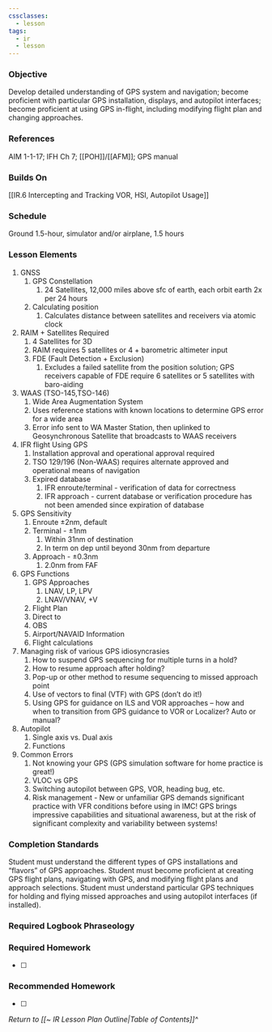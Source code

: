 ```yaml
---
cssclasses:
  - lesson
tags:
  - ir
  - lesson
---
```

### Objective
Develop detailed understanding of GPS system and navigation; become proficient with particular GPS installation, displays, and autopilot interfaces; become proficient at using GPS in-flight, including modifying flight plan and changing approaches. 

### References
AIM 1-1-17; IFH Ch 7; [[POH]]/[[AFM]]; GPS manual

### Builds On
[[IR.6 Intercepting and Tracking VOR, HSI, Autopilot Usage]]

### Schedule
Ground 1.5-hour, simulator and/or airplane, 1.5 hours 

### Lesson Elements
1. GNSS
	1. GPS Constellation
		1. 24 Satellites, 12,000 miles above sfc of earth, each orbit earth 2x per 24 hours
	2. Calculating position
		1. Calculates distance between satellites and receivers via atomic clock
2. RAIM + Satellites Required
	1. 4 Satellites for 3D
	2. RAIM requires 5 satellites or 4 + barometric altimeter input
	3. FDE (Fault Detection + Exclusion) 
		1. Excludes a failed satellite from the position solution; GPS receivers capable of FDE require 6 satellites or 5 satellites with baro-aiding
3. WAAS (TSO-145,TSO-146)
	1. Wide Area Augmentation System
	2. Uses reference stations with known locations to determine GPS error for a wide area
	3. Error info sent to WA Master Station, then uplinked to Geosynchronous Satellite that broadcasts to WAAS receivers
4. IFR flight Using GPS
	1. Installation approval and operational approval required
	2. TSO 129/196 (Non-WAAS) requires alternate approved and operational means of navigation
	3. Expired database
		1. IFR enroute/terminal - verification of data for correctness
		2. IFR approach - current database or verification procedure has not been amended since expiration of database
5. GPS Sensitivity
	1. Enroute  ±2nm, default
	2. Terminal - ±1nm
		1. Within 31nm of destination
		2. In term on dep until beyond 30nm from departure
	3. Approach - ±0.3nm 
		1. 2.0nm from FAF
6. GPS Functions
	1. GPS Approaches		  
		1. LNAV, LP, LPV
		2. LNAV/VNAV, +V
	2. Flight Plan
	3. Direct to
	4. OBS
	5. Airport/NAVAID Information
	6. Flight calculations
7. Managing risk of various GPS idiosyncrasies
	1. How to suspend GPS sequencing for multiple turns in a hold? 
	2. How to resume approach after holding? 
	3. Pop-up or other method to resume sequencing to missed approach point
	4. Use of vectors to final (VTF) with GPS (don’t do it!) 
	5. Using GPS for guidance on ILS and VOR approaches – how and when to transition from GPS guidance to VOR or Localizer? Auto or manual?
8. Autopilot
	1. Single axis vs. Dual axis
	2. Functions
9. Common Errors
	1. Not knowing your GPS (GPS simulation software for home practice is great!)
	2. VLOC vs GPS
	3. Switching autopilot between GPS, VOR, heading bug, etc. 
	4. Risk management - New or unfamiliar GPS demands significant practice with VFR conditions before using in IMC! GPS brings impressive capabilities and situational awareness, but at the risk of significant complexity and variability between systems! 
### Completion Standards
Student must understand the different types of GPS installations and “flavors” of GPS approaches. Student must become proficient at creating GPS flight plans, navigating with GPS, and modifying flight plans and approach selections. Student must understand particular GPS techniques for holding and flying missed approaches and using autopilot interfaces (if installed).

### Required Logbook Phraseology

### Required Homework
- [ ] 

### Recommended Homework
- [ ] 

*Return to [[~ IR Lesson Plan Outline|Table of Contents]]^*